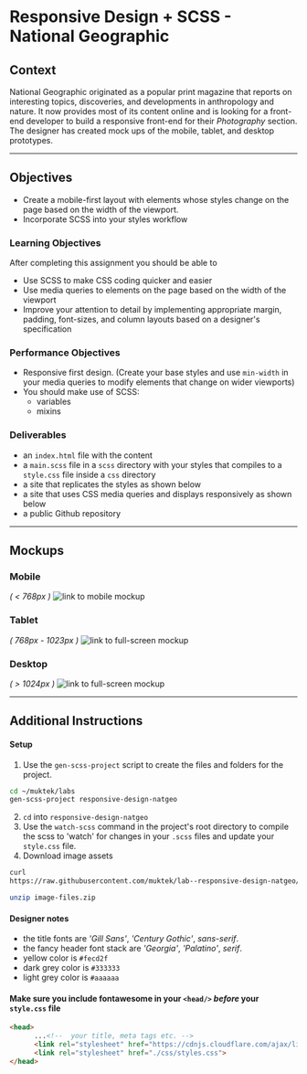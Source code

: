 # Responsive Design + SCSS - National Geographic

## Context
National Geographic originated as a popular print magazine that reports on interesting topics, discoveries, and developments in anthropology and nature. It now provides most of its content online and is looking for a front-end developer to build a responsive front-end for their *Photography* section. The designer has created mock ups of the mobile, tablet, and desktop prototypes.

---

## Objectives
- Create a mobile-first layout with elements whose styles change on the page based on the width of the viewport.
- Incorporate SCSS into your styles workflow

### Learning Objectives
After completing this assignment you should be able to
- Use SCSS to make CSS coding quicker and easier
- Use media queries to elements on the page based on the width of the viewport
- Improve your attention to detail by implementing appropriate margin, padding, font-sizes, and column layouts based on a designer's specification

### Performance Objectives
- Responsive first design. (Create your base styles and use `min-width` in your media queries to modify elements that change on wider viewports)
- You should make use of SCSS:
  + variables
  + mixins


### Deliverables
- an `index.html` file with the content
- a `main.scss` file in a `scss` directory with your styles that compiles to a `style.css` file inside a `css` directory
- a site that replicates the styles as shown below
- a site that uses CSS media queries and displays responsively as shown below
- a public Github repository


---

## Mockups

### Mobile
*( < 768px )*
![link to mobile mockup](mockups/natgeo-mobile.png)

### Tablet
*( 768px - 1023px )*
![link to full-screen mockup](mockups/natgeo-tablet.png)

### Desktop
*( > 1024px )*
![link to full-screen mockup](mockups/natgeo-desktop.png)

---

## Additional Instructions

#### Setup
1. Use the `gen-scss-project` script to create the files and folders for the project.
  ```bash
  cd ~/muktek/labs
  gen-scss-project responsive-design-natgeo
  ```
2. `cd` into `responsive-design-natgeo`
3. Use the `watch-scss` command in the project's root directory to compile the scss to 'watch' for changes in your `.scss` files and update your `style.css` file.
4. Download image assets
  ```sh
  curl
  https://raw.githubusercontent.com/muktek/lab--responsive-design-natgeo/master/image-files.zip > image-files.zip

  unzip image-files.zip
  ```

#### Designer notes
- the title fonts are _'Gill Sans'_, _'Century Gothic'_, _sans-serif_.
- the fancy header font stack are  _'Georgia'_, _'Palatino'_, _serif_.
- yellow  color is `#fecd2f`
- dark grey color is `#333333`
- light grey color is `#aaaaaa`


#### Make sure you include fontawesome in your `<head/>` *before* your `style.css` file
```html
<head>
      ...<!--  your title, meta tags etc. -->
      <link rel="stylesheet" href="https://cdnjs.cloudflare.com/ajax/libs/font-awesome/4.6.3/css/font-awesome.min.css">
      <link rel="stylesheet" href="./css/styles.css">
</head>
```

